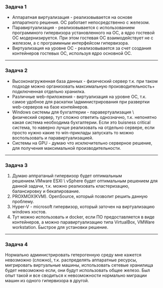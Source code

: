 ### Задача 1
- Аппаратная виртуализация - реализовывается на основе аппаратного решения. 
ОС работает непосредственно с железом.
- Паравиртуализация - реализовывается с использованием программного гипервизора установленного на ОС,
а ядро гостевой ОС модернизируется. При этом гостевая ОС взаимодействует не с железом, а с программным
интерфейсом гипервизора.
- Виртуализация на уровне ОС - реализовывается за счет создания контейнеров гостевых ОС, используя ядро 
основной ОС.

---

### Задача 2

- Высоконагруженная база данных - физический сервер т.к. при таком подходе можно организовать максимальную
производительность+ подключенная отдельно хранилка.
- Различные web-приложения - виртуализация на уровне ОС, т.к. самое удобное для раскатки \администрирования 
при развертки web-серверов
на базе контейнеров.
- Windows системы для бухгалтерии - паравертуализация \ физический сервер, тут сложно ответить однозначно, т.к.
непонятно какая система необходима бухгалтерии. Если это buisness critical система, то наверно лучше реализовать
на отдельно сервере, если просто нужно какие то win-приклады запускать то можно воспользовать и паравиртуализацией.
- Системы на GPU - думаю что исключительно серверное решение, для получения максимальной производительности.

---

### Задача 3
1. Думаю аппратаный гипервизор будет оптимальным решением.VMware ESXI \ vSphere будет оптимальным решением для данной 
задачи, т.к. можно реализовать кластеризацию, балансировку и бекапирование.
2. PROXMOX(KVM). OpenSource, который позволит решить данную проблему.
3. Hyper-V - microsoft гипервизор, который заточен на виртуализацию windows хостов.
4. Тут можно использовать и docker, если ПО предоставляется в виде контейнеров, а можно паравиртуализацию типа
VirtualBox, VMWare workstation. Быстрое для установки решение.

---

### Задача 4
Нормально администрировать гетерогенную среду мне кажется невозможно (сложно), т.к. распределять аппаратные ресурсы,
мигрировать виртуальные машины, использовать сетевые хранилища будет невозможно если, они будут использовать общее железо.
Был опыт такой и все сводиться к невозможности нормально миграции машин из одного гипервизора в другой.
